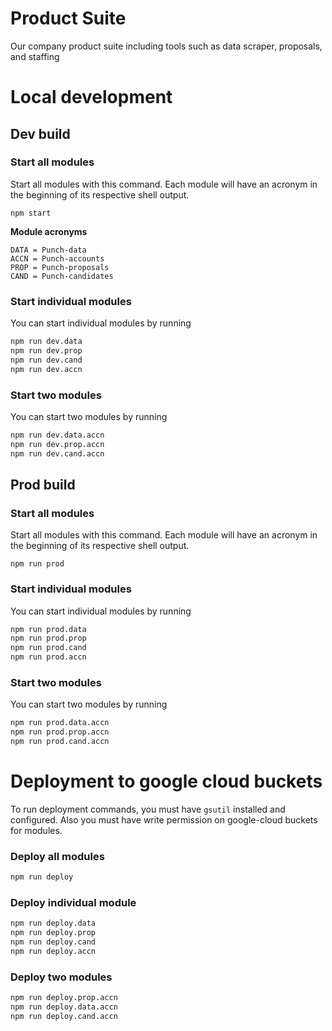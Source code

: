 # Product Suite
Our company product suite including tools such as data scraper, proposals, and staffing

# Local development

## Dev build

### Start all modules

Start all modules with this command. Each module will have an acronym in the beginning of its respective shell output.

```npm start```

**Module acronyms**

```
DATA = Punch-data
ACCN = Punch-accounts
PROP = Punch-proposals
CAND = Punch-candidates
```

### Start individual modules

You can start individual modules by running

```bash
npm run dev.data
npm run dev.prop
npm run dev.cand
npm run dev.accn
```

### Start two modules

You can start two modules by running

```bash
npm run dev.data.accn
npm run dev.prop.accn
npm run dev.cand.accn
```

## Prod build

### Start all modules

Start all modules with this command. Each module will have an acronym in the beginning of its respective shell output.

```npm run prod```

### Start individual modules

You can start individual modules by running

```bash
npm run prod.data
npm run prod.prop
npm run prod.cand
npm run prod.accn
```

### Start two modules

You can start two modules by running

```bash
npm run prod.data.accn
npm run prod.prop.accn
npm run prod.cand.accn
```

# Deployment to google cloud buckets

To run deployment commands, you must have `gsutil` installed and configured. Also you must have write permission on google-cloud buckets for modules.

### Deploy all modules

```bash
npm run deploy
```

### Deploy individual module

```bash
npm run deploy.data
npm run deploy.prop
npm run deploy.cand
npm run deploy.accn
```

### Deploy two modules

```bash
npm run deploy.prop.accn
npm run deploy.data.accn
npm run deploy.cand.accn
```
